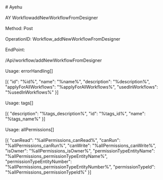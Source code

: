 <br>#     Ayehu</br>
<br>AY WorkflowaddNewWorkflowFromDesigner</br>
<br>Method: Post</br>
<br>OperationID: Workflow_addNewWorkflowFromDesigner</br>
<br>EndPoint:</br>
<br>/Api/workflow/addNewWorkflowFromDesigner</br>
<br>Usage: errorHandling[]</br>
<br>[{
  "id": "%id%",
  "name": "%name%",
  "description": "%description%",
  "applyForAllWorkflows": "%applyForAllWorkflows%",
  "usedInWorkflows": "%usedInWorkflows%"
}]</br>
<br>Usage: tags[]</br>
<br>[{
  "description": "%tags_description%",
  "id": "%tags_id%",
  "name": "%tags_name%"
}]</br>
<br>Usage: allPermissions[]</br>
<br>[{
  "canRead": "%allPermissions_canRead%",
  "canRun": "%allPermissions_canRun%",
  "canWrite": "%allPermissions_canWrite%",
  "isOwner": "%allPermissions_isOwner%",
  "permissionTypeEntityName": "%allPermissions_permissionTypeEntityName%",
  "permissionTypeEntityNumber": "%allPermissions_permissionTypeEntityNumber%",
  "permissionTypeId": "%allPermissions_permissionTypeId%"
}]</br>
